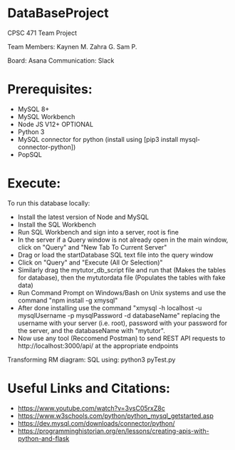 # DataBaseProject
CPSC 471 Team Project

Team Members:
Kaynen M.
Zahra G.
Sam P.

Board: Asana
Communication: Slack


# Prerequisites:
- MySQL 8+
- MySQL Workbench
- Node JS V12+
OPTIONAL
- Python 3
- MySQL connector for python
    (install using [pip3 install mysql-connector-python])
- PopSQL


# Execute:
To run this database locally: 
- Install the latest version of Node and MySQL
- Install the SQL Workbench
- Run SQL Workbench and sign into a server, root is fine
- In the server if a Query window is not already open in the main window, click on "Query" and "New Tab To Current Server"
- Drag or load the startDatabase SQL text file into the query window
- Click on "Query" and "Execute (All Or Selection)"
- Similarly drag the mytutor_db_script file and run that (Makes the tables for database), then the mytutordata file (Populates the tables with fake data)
- Run Command Prompt on Windows/Bash on Unix systems and use the command "npm install -g xmysql"
- After done installing use the command "xmysql -h localhost -u mysqlUsername -p mysqlPassword -d databaseName" replacing the username with your server (i.e. root), password with your password for the server, and the databaseName with "mytutor".
- Now use any tool (Reccomend Postman) to send REST API requests to http://localhost:3000/api/ at the appropriate endpoints

Transforming RM diagram: SQL
using: python3 pyTest.py 


# Useful Links and Citations:
- https://www.youtube.com/watch?v=3vsC05rxZ8c
- https://www.w3schools.com/python/python_mysql_getstarted.asp
- https://dev.mysql.com/downloads/connector/python/
- https://programminghistorian.org/en/lessons/creating-apis-with-python-and-flask
